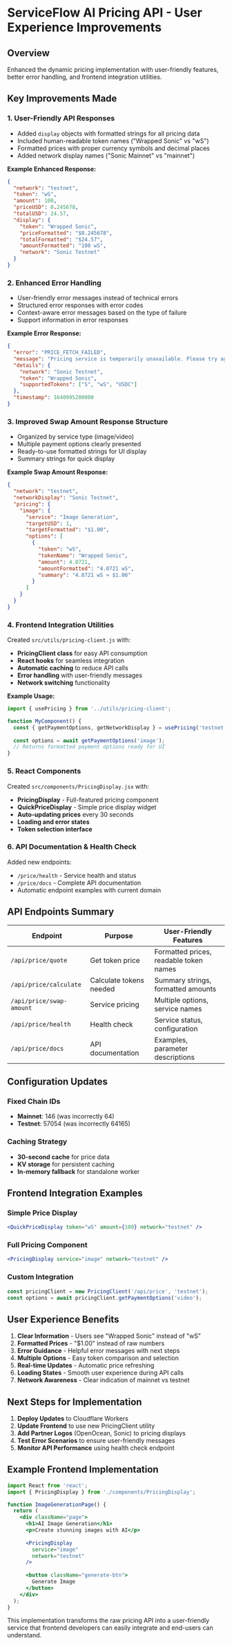 # ServiceFlow AI Pricing API - User Experience Improvements

## Overview
Enhanced the dynamic pricing implementation with user-friendly features, better error handling, and frontend integration utilities.

## Key Improvements Made

### 1. **User-Friendly API Responses**
- Added `display` objects with formatted strings for all pricing data
- Included human-readable token names ("Wrapped Sonic" vs "wS")
- Formatted prices with proper currency symbols and decimal places
- Added network display names ("Sonic Mainnet" vs "mainnet")

**Example Enhanced Response:**
```json
{
  "network": "testnet",
  "token": "wS",
  "amount": 100,
  "priceUSD": 0.245678,
  "totalUSD": 24.57,
  "display": {
    "token": "Wrapped Sonic",
    "priceFormatted": "$0.245678",
    "totalFormatted": "$24.57",
    "amountFormatted": "100 wS",
    "network": "Sonic Testnet"
  }
}
```

### 2. **Enhanced Error Handling**
- User-friendly error messages instead of technical errors
- Structured error responses with error codes
- Context-aware error messages based on the type of failure
- Support information in error responses

**Example Error Response:**
```json
{
  "error": "PRICE_FETCH_FAILED",
  "message": "Pricing service is temporarily unavailable. Please try again in a moment.",
  "details": {
    "network": "Sonic Testnet",
    "token": "Wrapped Sonic",
    "supportedTokens": ["S", "wS", "USDC"]
  },
  "timestamp": 1640995200000
}
```

### 3. **Improved Swap Amount Response Structure**
- Organized by service type (image/video)
- Multiple payment options clearly presented
- Ready-to-use formatted strings for UI display
- Summary strings for quick display

**Example Swap Amount Response:**
```json
{
  "network": "testnet",
  "networkDisplay": "Sonic Testnet",
  "pricing": {
    "image": {
      "service": "Image Generation",
      "targetUSD": 1,
      "targetFormatted": "$1.00",
      "options": [
        {
          "token": "wS",
          "tokenName": "Wrapped Sonic",
          "amount": 4.0721,
          "amountFormatted": "4.0721 wS",
          "summary": "4.0721 wS ≈ $1.00"
        }
      ]
    }
  }
}
```

### 4. **Frontend Integration Utilities**
Created `src/utils/pricing-client.js` with:
- **PricingClient class** for easy API consumption
- **React hooks** for seamless integration
- **Automatic caching** to reduce API calls
- **Error handling** with user-friendly messages
- **Network switching** functionality

**Example Usage:**
```javascript
import { usePricing } from '../utils/pricing-client';

function MyComponent() {
  const { getPaymentOptions, getNetworkDisplay } = usePricing('testnet');
  
  const options = await getPaymentOptions('image');
  // Returns formatted payment options ready for UI
}
```

### 5. **React Components**
Created `src/components/PricingDisplay.jsx` with:
- **PricingDisplay** - Full-featured pricing component
- **QuickPriceDisplay** - Simple price display widget
- **Auto-updating prices** every 30 seconds
- **Loading and error states**
- **Token selection interface**

### 6. **API Documentation & Health Check**
Added new endpoints:
- `/price/health` - Service health and status
- `/price/docs` - Complete API documentation
- Automatic endpoint examples with current domain

## API Endpoints Summary

| Endpoint | Purpose | User-Friendly Features |
|----------|---------|----------------------|
| `/api/price/quote` | Get token price | Formatted prices, readable token names |
| `/api/price/calculate` | Calculate tokens needed | Summary strings, formatted amounts |
| `/api/price/swap-amount` | Service pricing | Multiple options, service names |
| `/api/price/health` | Health check | Service status, configuration |
| `/api/price/docs` | API documentation | Examples, parameter descriptions |

## Configuration Updates

### Fixed Chain IDs
- **Mainnet**: 146 (was incorrectly 64)
- **Testnet**: 57054 (was incorrectly 64165)

### Caching Strategy
- **30-second cache** for price data
- **KV storage** for persistent caching
- **In-memory fallback** for standalone worker

## Frontend Integration Examples

### Simple Price Display
```jsx
<QuickPriceDisplay token="wS" amount={100} network="testnet" />
```

### Full Pricing Component
```jsx
<PricingDisplay service="image" network="testnet" />
```

### Custom Integration
```javascript
const pricingClient = new PricingClient('/api/price', 'testnet');
const options = await pricingClient.getPaymentOptions('video');
```

## User Experience Benefits

1. **Clear Information** - Users see "Wrapped Sonic" instead of "wS"
2. **Formatted Prices** - "$1.00" instead of raw numbers
3. **Error Guidance** - Helpful error messages with next steps
4. **Multiple Options** - Easy token comparison and selection
5. **Real-time Updates** - Automatic price refreshing
6. **Loading States** - Smooth user experience during API calls
7. **Network Awareness** - Clear indication of mainnet vs testnet

## Next Steps for Implementation

1. **Deploy Updates** to Cloudflare Workers
2. **Update Frontend** to use new PricingClient utility
3. **Add Partner Logos** (OpenOcean, Sonic) to pricing displays
4. **Test Error Scenarios** to ensure user-friendly messages
5. **Monitor API Performance** using health check endpoint

## Example Frontend Implementation

```jsx
import React from 'react';
import { PricingDisplay } from './components/PricingDisplay';

function ImageGenerationPage() {
  return (
    <div className="page">
      <h1>AI Image Generation</h1>
      <p>Create stunning images with AI</p>
      
      <PricingDisplay 
        service="image" 
        network="testnet" 
      />
      
      <button className="generate-btn">
        Generate Image
      </button>
    </div>
  );
}
```

This implementation transforms the raw pricing API into a user-friendly service that frontend developers can easily integrate and end-users can understand.